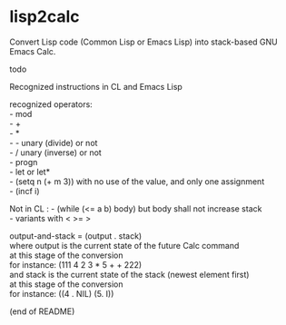 # lisp2calc

Convert Lisp code (Common Lisp or Emacs Lisp) into stack-based GNU Emacs Calc.

todo

Recognized instructions in CL and Emacs Lisp

recognized operators:  
     - mod  
     - +  
     - *  
     - - unary (divide) or not  
     - / unary (inverse) or not  
     - progn  
     - let or let*  
     - (setq n (+ m 3)) with no use of the value, and only one assignment  
     - (incf i)
     
Not in CL :
     - (while (<= a b) body) but body shall not increase stack  
     - variants with < >= >
     
output-and-stack = (output . stack)  
    where output is the current state of the future Calc command  
           at this stage of the conversion  
       for instance: (111 4 2 3 * 5 + + 222)  
   and stack is the current state of the stack (newest element first)  
       at this stage of the conversion  
       for instance: ((4 . NIL) (5. I))

(end of README)
